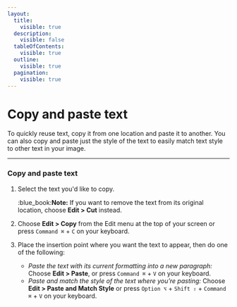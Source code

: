 ```yaml
---
layout:
  title:
    visible: true
  description:
    visible: false
  tableOfContents:
    visible: true
  outline:
    visible: true
  pagination:
    visible: true
---
```


# Copy and paste text

To quickly reuse text, copy it from one location and paste it to another. You can also copy and paste just the style of the text to easily match text style to other text in your image.

***

### Copy and paste text

1.  Select the text you'd like to copy.

    :blue\_book:**Note:** If you want to remove the text from its original location, choose **Edit > Cut** instead.
2. Choose **Edit > Copy** from the Edit menu at the top of your screen or press `Command ⌘` + `C` on your keyboard.
3. Place the insertion point where you want the text to appear, then do one of the following:
   * _Paste the text with its current formatting into a new paragraph:_ Choose **Edit > Paste**, or press `Command ⌘` + `V` on your keyboard.
   * _Paste and match the style of the text where you’re pasting:_ Choose **Edit > Paste and Match Style** or press `Option ⌥` + `Shift ⇧` + `Command ⌘` + `V` on your keyboard.
